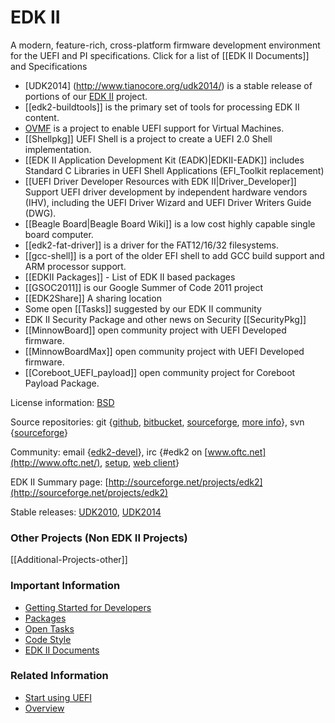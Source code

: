 EDK II
======
A modern, feature-rich, cross-platform firmware development environment for the UEFI and PI specifications. Click for a list of [[EDK II Documents]] and Specifications
* [UDK2014] (http://www.tianocore.org/udk2014/) is a stable release of portions of our [EDK II](http://www.tianocore.org/edk2/) project.
* [[edk2-buildtools]] is the primary set of tools for processing EDK II content.
* [OVMF](http://www.tianocore.org/ovmf/) is a project to enable UEFI support for Virtual Machines.
* [[Shellpkg]] UEFI Shell is a project to create a UEFI 2.0 Shell implementation.
* [[EDK II Application Development Kit (EADK)|EDKII-EADK]] includes Standard C Libraries in UEFI Shell Applications (EFI_Toolkit replacement)
* [[UEFI Driver Developer Resources with EDK II|Driver_Developer]] Support UEFI driver development by independent hardware vendors (IHV), including the UEFI Driver Wizard and UEFI Driver Writers Guide (DWG).
* [[Beagle Board|Beagle Board Wiki]] is a low cost highly capable single board computer.
* [[edk2-fat-driver]] is a driver for the FAT12/16/32 filesystems.
* [[gcc-shell]] is a port of the older EFI shell to add GCC build support and ARM processor support.
* [[EDKII Packages]] - List of EDK II based packages
* [[GSOC2011]] is our Google Summer of Code 2011 project
* [[EDK2Share]] A sharing location
* Some open [[Tasks]] suggested by our EDK II community
* EDK II Security Package and other news on Security [[SecurityPkg]]
* [[MinnowBoard]] open community project with UEFI Developed firmware. 
* [[MinnowBoardMax]] open community project with UEFI Developed firmware. 
* [[Coreboot_UEFI_payload]] open community project for Coreboot Payload Package.


License information: [BSD](http://www.opensource.org/licenses/bsd-license.php)

Source repositories: git {[github](https://github.com/tianocore/edk2), [bitbucket](https://bitbucket.org/tianocore/edk2), [sourceforge](https://sourceforge.net/p/tianocore/edk2), [more info](https://github.com/tianocore/tianocore.github.io/wiki/EDK2_git)}, svn {[sourceforge](https://svn.code.sf.net/p/edk2/code/trunk/edk2)}

Community: email {[edk2-devel](https://github.com/tianocore/tianocore.github.io/wiki/Edk2-devel)}, irc {\#edk2 on [www.oftc.net](http://www.oftc.net/), [setup](http://www.oftc.net/NickServ/CertFP/), [web client](http://webchat.oftc.net/?channels=edk2)}

EDK II Summary page: [http://sourceforge.net/projects/edk2](http://sourceforge.net/projects/edk2)

Stable releases: [UDK2010](https://github.com/tianocore/tianocore.github.io/wiki/UDK2010 "UEFI Development Kit 2010"), [UDK2014](http://www.tianocore.org/udk2014/ "UEFI Development Kit 2014")
### Other Projects (Non EDK II Projects)
[[Additional-Projects-other]]

### Important Information

-   [Getting Started for Developers](https://github.com/tianocore/tianocore.github.io/wiki/Getting_Started_with_EDK_II)
-   [Packages](https://github.com/tianocore/tianocore.github.io/wiki/EDKII_Packages)
-   [Open Tasks](https://github.com/tianocore/tianocore.github.io/wiki/Tasks)
-   [Code Style](https://github.com/tianocore/tianocore.github.io/wiki/Code_Style)
-   [EDK II Documents](https://github.com/tianocore/tianocore.github.io/wiki/EDK_II_Documents)

### Related Information

-   [Start using UEFI](https://github.com/tianocore/tianocore.github.io/wiki/Start_using_UEFI)
-   [Overview](https://github.com/tianocore/tianocore.github.io/wiki/EDK_II_Overview)